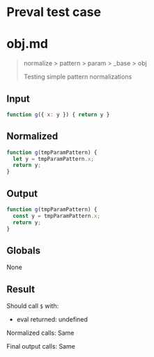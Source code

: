 # Preval test case

# obj.md

> normalize > pattern > param > _base > obj
>
> Testing simple pattern normalizations

## Input

`````js filename=intro
function g({ x: y }) { return y }
`````

## Normalized

`````js filename=intro
function g(tmpParamPattern) {
  let y = tmpParamPattern.x;
  return y;
}
`````

## Output

`````js filename=intro
function g(tmpParamPattern) {
  const y = tmpParamPattern.x;
  return y;
}
`````

## Globals

None

## Result

Should call `$` with:
 - eval returned: undefined

Normalized calls: Same

Final output calls: Same
